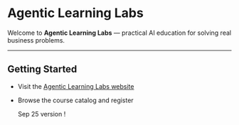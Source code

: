 # Agentic Learning Labs

Welcome to **Agentic Learning Labs** — practical AI education for solving real business problems.

---

## Getting Started

* Visit the [Agentic Learning Labs website](https://www.agenticlearninglabs.com/)
* Browse the course catalog and register

  Sep 25 version !
 